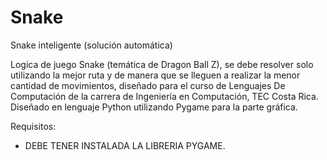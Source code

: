 # Snake
Snake inteligente (solución automática)

Logica de juego Snake (temática de Dragon Ball Z), se debe resolver solo utilizando la mejor ruta y de manera que se lleguen a realizar 
la menor cantidad de movimientos, diseñado para el curso de Lenguajes De Computación de la carrera de Ingeniería en Computación, TEC Costa Rica. 
Diseñado en lenguaje Python utilizando Pygame para la parte gráfica. 

Requisitos:

- DEBE TENER INSTALADA LA LIBRERIA PYGAME.
